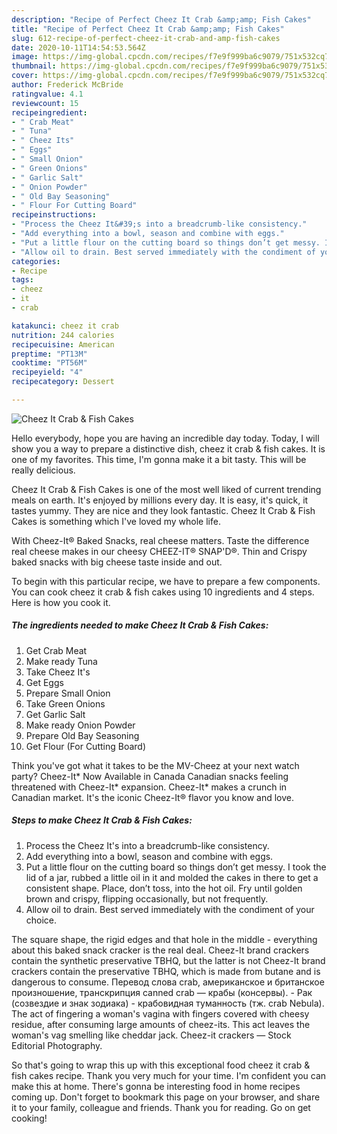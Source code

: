 ```yaml
---
description: "Recipe of Perfect Cheez It Crab &amp;amp; Fish Cakes"
title: "Recipe of Perfect Cheez It Crab &amp;amp; Fish Cakes"
slug: 612-recipe-of-perfect-cheez-it-crab-and-amp-fish-cakes
date: 2020-10-11T14:54:53.564Z
image: https://img-global.cpcdn.com/recipes/f7e9f999ba6c9079/751x532cq70/cheez-it-crab-fish-cakes-recipe-main-photo.jpg
thumbnail: https://img-global.cpcdn.com/recipes/f7e9f999ba6c9079/751x532cq70/cheez-it-crab-fish-cakes-recipe-main-photo.jpg
cover: https://img-global.cpcdn.com/recipes/f7e9f999ba6c9079/751x532cq70/cheez-it-crab-fish-cakes-recipe-main-photo.jpg
author: Frederick McBride
ratingvalue: 4.1
reviewcount: 15
recipeingredient:
- " Crab Meat"
- " Tuna"
- " Cheez Its"
- " Eggs"
- " Small Onion"
- " Green Onions"
- " Garlic Salt"
- " Onion Powder"
- " Old Bay Seasoning"
- " Flour For Cutting Board"
recipeinstructions:
- "Process the Cheez It&#39;s into a breadcrumb-like consistency."
- "Add everything into a bowl, season and combine with eggs."
- "Put a little flour on the cutting board so things don’t get messy. I took the lid of a jar, rubbed a little oil in it and molded the cakes in there to get a consistent shape. Place, don’t toss, into the hot oil. Fry until golden brown and crispy, flipping occasionally, but not frequently."
- "Allow oil to drain. Best served immediately with the condiment of your choice."
categories:
- Recipe
tags:
- cheez
- it
- crab

katakunci: cheez it crab 
nutrition: 244 calories
recipecuisine: American
preptime: "PT13M"
cooktime: "PT56M"
recipeyield: "4"
recipecategory: Dessert

---
```



![Cheez It Crab &amp; Fish Cakes](https://img-global.cpcdn.com/recipes/f7e9f999ba6c9079/751x532cq70/cheez-it-crab-fish-cakes-recipe-main-photo.jpg)

Hello everybody, hope you are having an incredible day today. Today, I will show you a way to prepare a distinctive dish, cheez it crab &amp; fish cakes. It is one of my favorites. This time, I'm gonna make it a bit tasty. This will be really delicious.

Cheez It Crab &amp; Fish Cakes is one of the most well liked of current trending meals on earth. It's enjoyed by millions every day. It is easy, it's quick, it tastes yummy. They are nice and they look fantastic. Cheez It Crab &amp; Fish Cakes is something which I've loved my whole life.

With Cheez-It® Baked Snacks, real cheese matters. Taste the difference real cheese makes in our cheesy CHEEZ-IT® SNAP&#39;D®. Thin and Crispy baked snacks with big cheese taste inside and out.


To begin with this particular recipe, we have to prepare a few components. You can cook cheez it crab &amp; fish cakes using 10 ingredients and 4 steps. Here is how you cook it.

<!--inarticleads1-->

##### The ingredients needed to make Cheez It Crab &amp; Fish Cakes:

1. Get  Crab Meat
1. Make ready  Tuna
1. Take  Cheez It&#39;s
1. Get  Eggs
1. Prepare  Small Onion
1. Take  Green Onions
1. Get  Garlic Salt
1. Make ready  Onion Powder
1. Prepare  Old Bay Seasoning
1. Get  Flour (For Cutting Board)


Think you&#39;ve got what it takes to be the MV-Cheez at your next watch party? Cheez-It* Now Available in Canada Canadian snacks feeling threatened with Cheez-It* expansion. Cheez-It* makes a crunch in Canadian market. It&#39;s the iconic Cheez-It® flavor you know and love. 

<!--inarticleads2-->

##### Steps to make Cheez It Crab &amp; Fish Cakes:

1. Process the Cheez It&#39;s into a breadcrumb-like consistency.
1. Add everything into a bowl, season and combine with eggs.
1. Put a little flour on the cutting board so things don’t get messy. I took the lid of a jar, rubbed a little oil in it and molded the cakes in there to get a consistent shape. Place, don’t toss, into the hot oil. Fry until golden brown and crispy, flipping occasionally, but not frequently.
1. Allow oil to drain. Best served immediately with the condiment of your choice.


The square shape, the rigid edges and that hole in the middle - everything about this baked snack cracker is the real deal. Cheez-It brand crackers contain the synthetic preservative TBHQ, but the latter is not Cheez-It brand crackers contain the preservative TBHQ, which is made from butane and is dangerous to consume. Перевод слова crab, американское и британское произношение, транскрипция canned crab — крабы (консервы). - Рак (созвездие и знак зодиака) - крабовидная туманность (тж. crab Nebula). The act of fingering a woman&#39;s vagina with fingers covered with cheesy residue, after consuming large amounts of cheez-its. This act leaves the woman&#39;s vag smelling like cheddar jack. Cheez-it crackers — Stock Editorial Photography. 

So that's going to wrap this up with this exceptional food cheez it crab &amp; fish cakes recipe. Thank you very much for your time. I'm confident you can make this at home. There's gonna be interesting food in home recipes coming up. Don't forget to bookmark this page on your browser, and share it to your family, colleague and friends. Thank you for reading. Go on get cooking!
